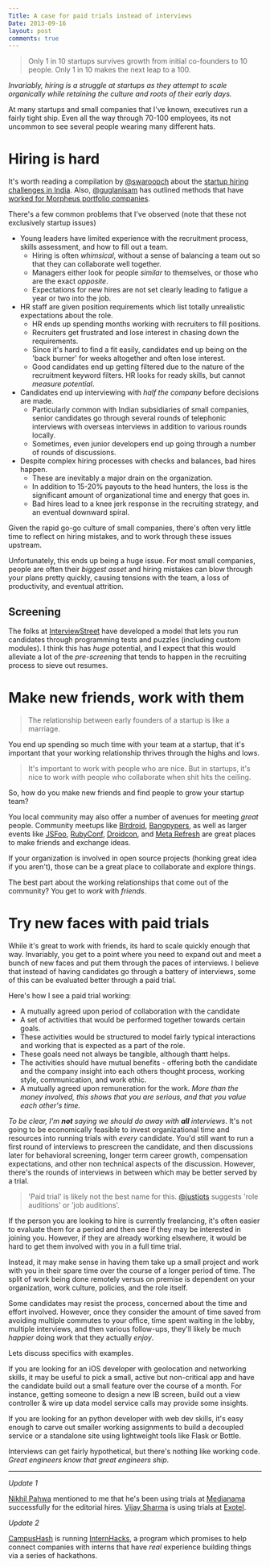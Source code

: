 ```yaml
---
Title: A case for paid trials instead of interviews
Date: 2013-09-16
layout: post
comments: true
---
```


> Only 1 in 10 startups survives growth from initial co-founders to 10 people. Only 1 in 10 makes the next leap to a 100.

*Invariably, hiring is a struggle at startups as they attempt to scale organically while retaining the culture and roots of their early days.*

At many startups and small companies that I've known, executives run a fairly tight ship. Even all the way through 70-100 employees, its not uncommon to see several people wearing many different hats.

# Hiring is hard

It's worth reading a compilation by [@swaroopch](http://www.twitter.com/swaroopch) about the [startup hiring challenges in India](http://swaroopch.com/2010/11/22/reasons-indian-startups-struggle-hiring/). Also, [@guglanisam](http://twitter.com/guglanisam) has outlined methods that have [worked for Morpheus portfolio companies](http://www.guglanisam.me/hiring-method-that-works/).

There's a few common problems that I've observed (note that these not exclusively startup issues)

* Young leaders have limited experience with the recruitment process, skills assessment, and how to fill out a team.
    * Hiring is often *whimsical*, without a sense of balancing a team out so that they can collaborate well together.
    * Managers either look for people *similar* to themselves, or those who are the exact *opposite*.
    * Expectations for new hires are not set clearly leading to fatigue a year or two into the job.
* HR staff are given position requirements which list totally unrealistic expectations about the role.
    * HR ends up spending months working with recruiters to fill positions.
    * Recruiters get frustrated and lose interest in chasing down the requirements.
    * Since it's hard to find a fit easily, candidates end up being on the 'back burner' for weeks altogether and often lose interest.
    * Good candidates end up getting filtered due to the nature of the recruitment keyword filters. HR looks for ready skills, but cannot *measure potential*.
* Candidates end up interviewing with *half the company* before decisions are made.
	* Particularly common with Indian subsidiaries of small companies, senior candidates go through several rounds of telephonic interviews with overseas interviews in addition to various rounds locally.
	* Sometimes, even junior developers end up going through a number of rounds of discussions.
* Despite complex hiring processes with checks and balances, bad hires happen.
	* These are inevitably a major drain on the organization.
	* In addition to 15-20% payouts to the head hunters, the loss is the significant amount of organizational time and energy that goes in.
	* Bad hires lead to a knee jerk response in the recruiting strategy, and an eventual downward spiral.

Given the rapid go-go culture of small companies, there's often very little time to reflect on hiring mistakes, and to work through these issues upstream.

Unfortunately, this ends up being a huge issue. For most small companies, people are often their *biggest asset* and hiring mistakes can blow through your plans pretty quickly, causing tensions with the team, a loss of productivity, and eventual attrition.

## Screening

The folks at [InterviewStreet](http://www.interviewstreet.com) have developed a model that lets you run candidates through programming tests and puzzles (including custom modules). I think this has *huge* potential, and I expect that this would alleviate a lot of the *pre-screening* that tends to happen in the recruiting process to sieve out resumes.

# Make new friends, work with them

> The relationship between early founders of a startup is like a marriage.

You end up spending so much time with your team at a startup, that it's important that your working relationship thrives through the highs and lows.

> It's important to work with people who are nice. But in startups, it's nice to work with people who collaborate when shit hits the ceiling.

So, how do you make new friends and find people to grow your startup team?

You local community may also offer a number of avenues for meeting *great* people. Community meetups like [Blrdroid](http://www.meetup.com/blrdroid/), [Bangpypers](http://bangalore.python.org.in/), as well as larger events like [JSFoo](http://www.jsfoo.in), [RubyConf](http://rubyconfindia.org/), [Droidcon](http://www.droidcon.in), and [Meta Refresh](http://www.metarefresh.in) are great places to make friends and exchange ideas.

If your organization is involved in open source projects (honking great idea if you aren't), those can be a great place to collaborate and explore things.

The best part about the working relationships that come out of the community? You get to *work* with *friends*.


# Try new faces with paid trials

While it's great to work with friends, its hard to scale quickly enough that way. Invariably, you get to a point where you need to expand out and meet a bunch of new faces and put them through the paces of interviews. I believe that instead of having candidates go through a battery of interviews, some of this can be evaluated better through a paid trial.

Here's how I see a paid trial working:

* A mutually agreed upon period of collaboration with the candidate
* A set of activities that would be performed together towards certain goals.
* These activities would be structured to model fairly typical interactions and working that is expected as a part of the role.
* These goals need not always be tangible, although thaπt helps.
* The activities should have mutual benefits - offering both the candidate and the company insight into each others thought process, working style, communication, and work ethic.
* A mutually agreed upon remuneration for the work. *More than the money involved, this shows that you are serious, and that you value each other's time.*

*To be clear, I'm **not** saying we should do away with **all** interviews*. It's not going to be economically feasible to invest organizational time and resources into running trials with *every* candidate. You'd still want to run a first round of interviews to prescreen the candidate, and then discussions later for behavioral screening, longer term career growth, compensation expectations, and other non technical aspects of the discussion. However, there's the rounds of interviews in between which may be better served by a trial.

> 'Paid trial' is likely not the best name for this. [@justjots](http://www.twitter.com/justjots) suggests 'role auditions' or 'job auditions'.

If the person you are looking to hire is currently freelancing, it's often easier to evaluate them for a period and then see if they may be interested in joining you. However, if they are already working elsewhere, it would be hard to get them involved with you in a full time trial.

Instead, it may make sense in having them take up a small project and work with you in their spare time over the course of a longer period of time. The split of work being done remotely versus on premise is dependent on your organization, work culture,  policies, and the role itself.

Some candidates may resist the process, concerned about the time and effort involved. However, once they consider the amount of time saved from avoiding multiple commutes to your office, time spent waiting in the lobby, multiple interviews, and then various follow-ups, they'll likely be much *happier* doing work that they actually *enjoy*.

Lets discuss specifics with examples.

If you are looking for an iOS developer with geolocation and networking skills, it may be useful to pick a small, active but non-critical app and have the candidate build out a small feature over the course of a month. For instance, getting someone to design a new IB screen, build out a view controller & wire up data model service calls may provide some insights.

If you are looking for an python developer with web dev skills, it's easy enough to carve out smaller working assignments to build a decoupled service or a standalone site using lightweight tools like Flask or Bottle.

Interviews can get fairly hypothetical, but there's nothing like working code. *Great engineers know that great engineers ship*.

**********

*Update 1*

[Nikhil Pahwa](//twitter.com/nixxin) mentioned to me that he's been using trials at [Medianama](//medianama.com) successfully for the editorial hires.
[Vijay Sharma](//twitter.com/vijaysw) is using trials at [Exotel](//exotel.in).

*Update 2*

[CampusHash](http://www.campushash.com/internhacks) is running [InternHacks](http://www.campushash.com/internhacks), a program which promises to help connect companies with interns that have *real* experience building things via a series of hackathons.
